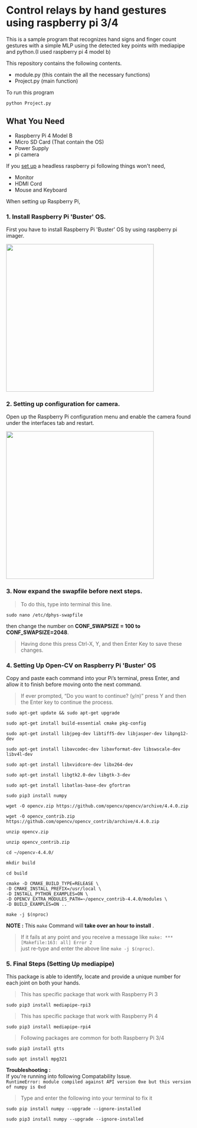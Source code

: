 # Control relays by hand gestures using raspberry pi 3/4

This is a sample program that recognizes hand signs and finger count gestures with a simple MLP using the detected key points with mediapipe and python.(I used raspberry pi 4 model b)

This repository contains the following contents.
  * module.py (this contain the all the necessary functions) 
  * Project.py (main function)

To run this program
```
python Project.py
```
## What You Need
 *  Raspberry Pi 4 Model B
 *  Micro SD Card (That contain the OS)
 *  Power Supply
 *  pi camera

If you [set up](https://www.tomshardware.com/reviews/raspberry-pi-headless-setup-how-to,6028.html) a headless raspberry pi following things won't need,
 *  Monitor
 *  HDMI Cord
 *  Mouse and Keyboard

When setting up Raspberry Pi,
### 1. Install Raspberry Pi 'Buster' OS.
First you have to install Raspberry Pi 'Buster' OS by using raspberry pi imager.

<img src="https://github.com/Kawyanethma/control-relay-by-hand-gesture/assets/92635894/05cb4f34-ea1d-4d46-a6e3-9b079b65781f" width=400>

### 2. Setting up configuration for camera.
Open up the Raspberry Pi configuration menu and enable the camera found under the interfaces tab and restart.

<img src="https://github.com/Kawyanethma/control-relay-by-hand-gesture/assets/92635894/8fe832a1-ff9c-435f-82b6-856dd0ea6a2c " width=400>

### 3. Now expand the swapfile before next steps.
   
> To do this, type into terminal this line.
```
sudo nano /etc/dphys-swapfile
```
then change the number on **CONF_SWAPSIZE = 100 to CONF_SWAPSIZE=2048**.  
> Having done this press Ctrl-X, Y, and then Enter Key to save these changes.

### 4. Setting Up Open-CV on Raspberry Pi 'Buster' OS
Copy and paste each command into your Pi’s terminal, press Enter, and allow it to finish before moving onto the next command.

> If ever prompted, “Do you want to continue? (y/n)” press Y and then the Enter key to continue the process.

```
sudo apt-get update && sudo apt-get upgrade
```
```
sudo apt-get install build-essential cmake pkg-config
```
```
sudo apt-get install libjpeg-dev libtiff5-dev libjasper-dev libpng12-dev
```
```
sudo apt-get install libavcodec-dev libavformat-dev libswscale-dev libv4l-dev
```
```
sudo apt-get install libxvidcore-dev libx264-dev
```
```
sudo apt-get install libgtk2.0-dev libgtk-3-dev
```
```
sudo apt-get install libatlas-base-dev gfortran
```
```
sudo pip3 install numpy
```
```
wget -O opencv.zip https://github.com/opencv/opencv/archive/4.4.0.zip
```
```
wget -O opencv_contrib.zip https://github.com/opencv/opencv_contrib/archive/4.4.0.zip
```
```
unzip opencv.zip
```
```
unzip opencv_contrib.zip
```
```
cd ~/opencv-4.4.0/
```
```
mkdir build
```
```
cd build
```
```
cmake -D CMAKE_BUILD_TYPE=RELEASE \
-D CMAKE_INSTALL_PREFIX=/usr/local \
-D INSTALL_PYTHON_EXAMPLES=ON \
-D OPENCV_EXTRA_MODULES_PATH=~/opencv_contrib-4.4.0/modules \
-D BUILD_EXAMPLES=ON ..
```
```
make -j $(nproc)
```

**NOTE :**
This ` make ` Command will **take over an hour to install** .
> If it fails at any point and you receive a message like ` make: *** [Makefile:163: all] Error 2 ` <br>just re-type and enter the above line ` make -j $(nproc) `.

### 5. Final Steps (Setting Up mediapipe)

This package is able to identify, locate and provide a unique number for each joint on both your hands. 

> This has specific package that work with Raspberry Pi 3
```
sudo pip3 install mediapipe-rpi3
```
> This has specific package that work with Raspberry Pi 4
```
sudo pip3 install mediapipe-rpi4
```
> Following packages are common for both Raspberry Pi 3/4
```
sudo pip3 install gtts
```
```
sudo apt install mpg321
```

**Troubleshooting :**<br>
If you're running into following Compatability Issue.<br>
`RuntimeError: module compiled against API version 0xe but this version of numpy is 0xd `<br>
> Type and enter the following into your terminal to fix it

```
sudo pip install numpy --upgrade --ignore-installed
```
```
sudo pip3 install numpy --upgrade --ignore-installed
```

